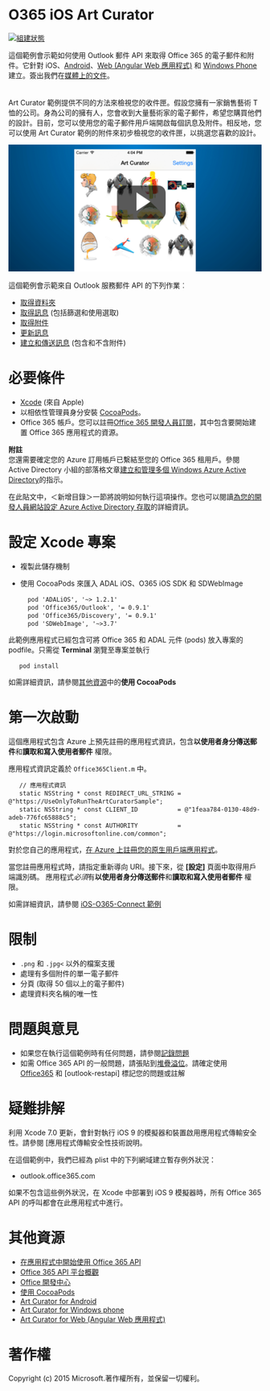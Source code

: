 # O365 iOS Art Curator
[![組建狀態](https://travis-ci.org/OfficeDev/O365-iOS-ArtCurator.svg?branch=master)](https://travis-ci.org/OfficeDev/O365-iOS-ArtCurator)

這個範例會示範如何使用 Outlook 郵件 API 來取得 Office 365 的電子郵件和附件。它針對 iOS、[Android](https://github.com/OfficeDev/O365-Android-ArtCurator)、[Web (Angular Web 應用程式)](https://github.com/OfficeDev/O365-Angular-ArtCurator) 和 [Windows Phone](https://github.com/OfficeDev/O365-WinPhone-ArtCurator) 建立。簽出我們在[媒體上的文件](https://medium.com/@iambmelt/14296d0a25be)。
<br />
<br />
<br />
Art Curator 範例提供不同的方法來檢視您的收件匣。假設您擁有一家銷售藝術 T 恤的公司。身為公司的擁有人，您會收到大量藝術家的電子郵件，希望您購買他們的設計。目前，您可以使用您的電子郵件用戶端開啟每個訊息及附件。相反地，您可以使用 Art Curator 範例的附件來初步檢視您的收件匣，以挑選您喜歡的設計。

[![Office 365 iOS Art Curator](../readme-images/artcurator_ios.png)](https://youtu.be/4LOvkweDfhY "Click to see the sample in action")

這個範例會示範來自 Outlook 服務郵件 API 的下列作業︰

* [取得資料夾](https://msdn.microsoft.com/office/office365/APi/mail-rest-operations#GetFolders)
* [取得訊息](https://msdn.microsoft.com/office/office365/APi/mail-rest-operations#Getmessages) (包括篩選和使用選取)
* [取得附件](https://msdn.microsoft.com/office/office365/APi/mail-rest-operations#GetAttachments)
* [更新訊息](https://msdn.microsoft.com/office/office365/APi/mail-rest-operations#Updatemessages)
* [建立和傳送訊息](https://msdn.microsoft.com/office/office365/APi/mail-rest-operations#Sendmessages) (包含和不含附件)


必要條件
==
* [Xcode](https://developer.apple.com/xcode/downloads/) (來自 Apple)
* 以相依性管理員身分安裝 [CocoaPods](https://guides.cocoapods.org/using/using-cocoapods.html)。
* Office 365 帳戶。您可以註冊[Office 365 開發人員訂閱](https://msdn.microsoft.com/en-us/library/office/fp179924.aspx)，其中包含要開始建置 Office 365 應用程式的資源。


**附註**<br/>
您還需要確定您的 Azure 訂用帳戶已繫結至您的 Office 365 租用戶。參閱 Active Directory 小組的部落格文章[建立和管理多個 Windows Azure Active Directory](http://blogs.technet.com/b/ad/archive/2013/11/08/creating-and-managing-multiple-windows-azure-active-directories.aspx)的指示。

在此貼文中，＜新增目錄＞一節將說明如何執行這項操作。您也可以閱讀[為您的開發人員網站設定 Azure Active Directory 存取](https://msdn.microsoft.com/office/office365/howto/setup-development-environment#bk_CreateAzureSubscription)的詳細資訊。

設定 Xcode 專案
==
* 複製此儲存機制
* 使用 CocoaPods 來匯入 ADAL iOS、O365 iOS SDK 和 SDWebImage
        
	    pod 'ADALiOS', '~> 1.2.1'
	    pod 'Office365/Outlook', '= 0.9.1'
	    pod 'Office365/Discovery', '= 0.9.1'
	    pod 'SDWebImage', '~>3.7'

此範例應用程式已經包含可將 Office 365 和 ADAL 元件 (pods) 放入專案的 podfile。只需從 **Terminal** 瀏覽至專案並執行
        
       pod install
        
  如需詳細資訊，請參閱[其他資源](#AdditionalResources)中的**使用 CocoaPods**
   
第一次啟動
==

這個應用程式包含 Azure 上預先註冊的應用程式資訊，包含**以使用者身分傳送郵件**和**讀取和寫入使用者郵件** 權限。

應用程式資訊定義於 ```Office365Client.m``` 中。

    
       // 應用程式資訊
       static NSString * const REDIRECT_URL_STRING = @"https://UseOnlyToRunTheArtCuratorSample";
       static NSString * const CLIENT_ID           = @"1feaa784-0130-48d9-adeb-776fc65888c5";
       static NSString * const AUTHORITY           = @"https://login.microsoftonline.com/common";
       
對於您自己的應用程式，[在 Azure 上註冊您的原生用戶端應用程式](https://msdn.microsoft.com/library/azure/dn132599.aspx#BKMK_Adding)。

當您註冊應用程式時，請指定重新導向 URI。接下來，從 **[設定]** 頁面中取得用戶端識別碼。
應用程式*必須*有**以使用者身分傳送郵件**和**讀取和寫入使用者郵件** 權限。

如需詳細資訊，請參閱 [iOS-O365-Connect 範例]()

限制
==
* ```.png``` 和 ```.jpg<``` 以外的檔案支援
* 處理有多個附件的單一電子郵件
* 分頁 (取得 50 個以上的電子郵件)
* 處理資料夾名稱的唯一性

問題與意見
==
* 如果您在執行這個範例時有任何問題，請參閱[記錄問題](https://github.com/OfficeDev/O365-iOS-ArtCurator/issues)
* 如需 Office 365 API 的一般問題，請張貼到[堆疊溢位](http://stackoverflow.com/)。請確定使用 [Office365](https://developer.apple.com/library/prerelease/ios/technotes/App-Transport-Security-Technote/") 和 [outlook-restapi] 標記您的問題或註解

疑難排解
==
利用 Xcode 7.0 更新，會針對執行  iOS 9 的模擬器和裝置啟用應用程式傳輸安全性。請參閱 [應用程式傳輸安全性技術說明</a>。

在這個範例中，我們已經為 plist 中的下列網域建立暫存例外狀況：

- outlook.office365.com

如果不包含這些例外狀況，在 Xcode 中部署到 iOS 9 模擬器時，所有 Office 365 API 的呼叫都會在此應用程式中進行。

其他資源
==
* [在應用程式中開始使用 Office 365 API](http://aka.ms/get-started-with-js)
* [Office 365 API 平台概觀](http://msdn.microsoft.com/office/office365/howto/platform-development-overview)
* [Office 開發中心](http://dev.office.com/)
* [使用 CocoaPods](https://guides.cocoapods.org/using/using-cocoapods.html)
* [Art Curator for Android](https://github.com/OfficeDev/O365-Android-ArtCurator)
* [Art Curator for Windows phone](https://github.com/OfficeDev/O365-WinPhone-ArtCurator)
* [Art Curator for Web (Angular Web 應用程式)](https://github.com/OfficeDev/O365-Angular-ArtCurator)

著作權
==
Copyright (c) 2015 Microsoft.著作權所有，並保留一切權利。
